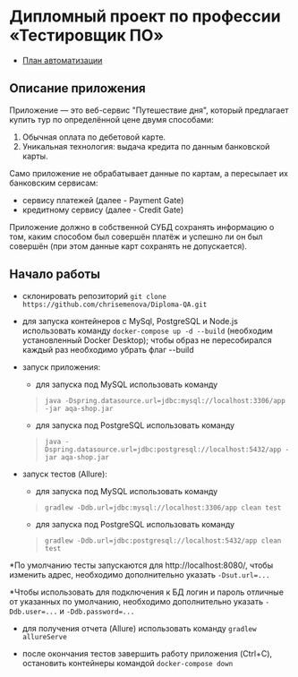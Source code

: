 # Дипломный проект по профессии «Тестировщик ПО»

+ [План автоматизации](https://github.com/chrisemenova/Diploma-QA/blob/main/Plan.md)

## Описание приложения
Приложение — это веб-сервис "Путешествие дня", который предлагает купить тур по определённой цене двумя способами:

1. Обычная оплата по дебетовой карте.
2. Уникальная технология: выдача кредита по данным банковской карты.

Само приложение не обрабатывает данные по картам, а пересылает их банковским сервисам:

+ сервису платежей (далее - Payment Gate)
+ кредитному сервису (далее - Credit Gate)

Приложение должно в собственной СУБД сохранять информацию о том, каким способом был совершён платёж и успешно ли он был совершён (при этом данные карт сохранять не допускается).

## Начало работы

+ склонировать репозиторий `git clone https://github.com/chrisemenova/Diploma-QA.git`

+ для запуска контейнеров с MySql, PostgreSQL и Node.js использовать команду `docker-compose up -d --build` (необходим установленный Docker Desktop); чтобы образ не пересобирался каждый раз необходимо убрать флаг --build

+ запуск приложения:

  + для запуска под MySQL использовать команду
  
  > `java -Dspring.datasource.url=jdbc:mysql://localhost:3306/app -jar aqa-shop.jar`
  
  + для запуска под PostgreSQL использовать команду
  
  > `java -Dspring.datasource.url=jdbc:postgresql://localhost:5432/app -jar aqa-shop.jar`
  
+ запуск тестов (Allure):

  + для запуска под MySQL использовать команду
  

  > `gradlew -Ddb.url=jdbc:mysql://localhost:3306/app clean test`

    + для запуска под PostgreSQL использовать команду
    
  
  > `gradlew -Ddb.url=jdbc:postgresql://localhost:5432/app clean test`
  
  
*По умолчанию тесты запускаются для http://localhost:8080/, чтобы изменить адрес, необходимо дополнительно указать `-Dsut.url=...`
  
*Чтобы использовать для подключения к БД логин и пароль отличные от указанных по умолчанию, необходимо дополнительно указать `-Ddb.user=...` и `-Ddb.password=...`

+ для получения отчета (Allure) использовать команду `gradlew allureServe`

+ после окончания тестов завершить работу приложения (Ctrl+C), остановить контейнеры командой `docker-compose down`
